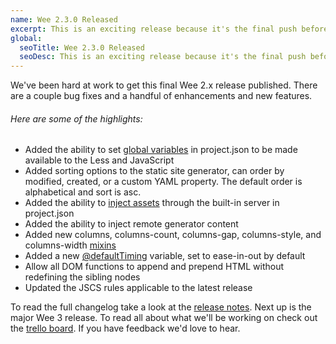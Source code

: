 ```yaml
---
name: Wee 2.3.0 Released
excerpt: This is an exciting release because it's the final push before Wee 3. We've fixed a couple bugs and introduced a few new features and enhancements with this final 2.x update.
global:
  seoTitle: Wee 2.3.0 Released
  seoDesc: This is an exciting release because it's the final push before Wee 3 is released.
---
```


We've been hard at work to get this final Wee 2.x release published. There are a couple bug fixes and a handful of enhancements and new features.

###### Here are some of the highlights:

* Added the ability to set [global variables](/build/config#general) in project.json to be made available to the Less and JavaScript
* Added sorting options to the static site generator, can order by modified, created, or a custom YAML property. The default order is alphabetical and sort is asc.
* Added the ability to [inject assets](/build/config#server) through the built-in server in project.json
* Added the ability to inject remote generator content
* Added new columns, columns-count, columns-gap, columns-style, and columns-width [mixins](/style/mixins#multiple-columns)
* Added a new [@defaultTiming](/style/variables#miscellaneous) variable, set to ease-in-out by default
* Allow all DOM functions to append and prepend HTML without redefining the sibling nodes
* Updated the JSCS rules applicable to the latest release

To read the full changelog take a look at the [release notes](https://github.com/weepower/wee/releases/tag/2.3.0). Next up is the major Wee 3 release. To read all about what we'll be working on check out the [trello board](https://trello.com/b/7KbnQra9/wee). If you have feedback we'd love to hear.